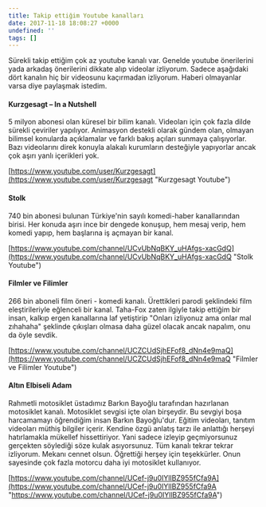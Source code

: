 ```yaml
---
title: Takip ettiğim Youtube kanalları
date: 2017-11-18 18:08:27 +0000
undefined: ''
tags: []
---
```

Sürekli takip ettiğim çok az youtube kanalı var. Genelde youtube önerilerini yada arkadaş önerilerini dikkate alıp videolar izliyorum. Sadece aşağıdaki dört kanalın hiç bir videosunu kaçırmadan izliyorum. Haberi olmayanlar varsa diye paylaşmak istedim.

#### Kurzgesagt – In a Nutshell

5 milyon abonesi olan küresel bir bilim kanalı. Videoları için çok fazla dilde sürekli çeviriler yapılıyor. Animasyon destekli olarak gündem olan, olmayan bilimsel konularda açıklamalar ve farklı bakış açıları sunmaya çalışıyorlar. Bazı videolarını direk konuyla alakalı kurumların desteğiyle yapıyorlar ancak çok aşırı yanlı içerikleri yok. 

[https://www.youtube.com/user/Kurzgesagt](https://www.youtube.com/user/Kurzgesagt "Kurzgesagt Youtube")

#### Stolk

740 bin abonesi bulunan Türkiye'nin sayılı komedi-haber kanallarından birisi. Her konuda aşırı ince bir dengede konuşup, hem mesaj verip, hem komedi yapıp, hem başlarına iş açmayan bir kanal. 

[https://www.youtube.com/channel/UCvUbNqBKY_uHAfgs-xacGdQ](https://www.youtube.com/channel/UCvUbNqBKY_uHAfgs-xacGdQ "Stolk Youtube")

#### Filmler ve Filimler

266 bin aboneli film öneri - komedi kanalı. Ürettikleri parodi şeklindeki film eleştirileriyle eğlenceli bir kanal. Taha-Fox zaten ilgiyle takip ettiğim bir insan, kalkıp ergen kanallarına laf yetiştirip "Onları izliyonuz ama onlar mal zıhahaha" şeklinde çıkışları olmasa daha güzel olacak ancak napalım, onu da öyle sevdik.

[https://www.youtube.com/channel/UCZCUdSjhEFof8_dNn4e9maQ](https://www.youtube.com/channel/UCZCUdSjhEFof8_dNn4e9maQ "Filmler ve Filimler Youtube")

#### Altın Elbiseli Adam

Rahmetli motosiklet üstadımız Barkın Bayoğlu tarafından hazırlanan motosiklet kanalı. Motosiklet sevgisi içte olan birşeydir. Bu sevgiyi boşa harcamamayı öğrendiğim insan Barkın Bayoğlu'dur. Eğitim videoları, tanıtım videoları müthiş bilgiler içerir. Kendine özgü anlatış tarzı ile anlattığı herşeyi hatırlamakla mükellef hissettiriyor. Yani sadece izleyip geçmiyorsunuz gerçekten söylediği söze kulak asıyorsunuz. Tüm kanalı tekrar tekrar izliyorum. Mekanı cennet olsun. Öğrettiği herşey için teşekkürler. Onun sayesinde çok fazla motorcu daha iyi motosiklet kullanıyor.

[https://www.youtube.com/channel/UCef-j9u0IYllBZ955fCfa9A](https://www.youtube.com/channel/UCef-j9u0IYllBZ955fCfa9A "https://www.youtube.com/channel/UCef-j9u0IYllBZ955fCfa9A")